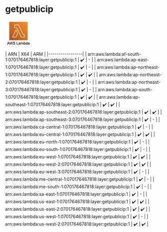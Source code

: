 # getpublicip

![awslambda](ICON.png)

| ARN | X64 | ARM |
|-----------------|
| arn:aws:lambda:af-south-1:070176467818:layer:getpublicip:1 | :heavy_check_mark: | - |
| arn:aws:lambda:ap-east-1:070176467818:layer:getpublicip:1 | :heavy_check_mark: | - |
| arn:aws:lambda:ap-northeast-1:070176467818:layer:getpublicip:1 | :heavy_check_mark: | :heavy_check_mark: |
| arn:aws:lambda:ap-northeast-2:070176467818:layer:getpublicip:1 | :heavy_check_mark: | - |
| arn:aws:lambda:ap-northeast-3:070176467818:layer:getpublicip:1 | :heavy_check_mark: | - |
| arn:aws:lambda:ap-south-1:070176467818:layer:getpublicip:1 | :heavy_check_mark: | :heavy_check_mark: |
| arn:aws:lambda:ap-southeast-1:070176467818:layer:getpublicip:1 | :heavy_check_mark: | :heavy_check_mark: |
| arn:aws:lambda:ap-southeast-2:070176467818:layer:getpublicip:1 | :heavy_check_mark: | :heavy_check_mark: |
| arn:aws:lambda:ap-southeast-3:070176467818:layer:getpublicip:1 | :heavy_check_mark: | - |
| arn:aws:lambda:ca-central-1:070176467818:layer:getpublicip:1 | :heavy_check_mark: | - |
| arn:aws:lambda:eu-central-1:070176467818:layer:getpublicip:1 | :heavy_check_mark: | :heavy_check_mark: |
| arn:aws:lambda:eu-north-1:070176467818:layer:getpublicip:1 | :heavy_check_mark: | - |
| arn:aws:lambda:eu-south-1:070176467818:layer:getpublicip:1 | :heavy_check_mark: | - |
| arn:aws:lambda:eu-west-1:070176467818:layer:getpublicip:1 | :heavy_check_mark: | :heavy_check_mark: |
| arn:aws:lambda:eu-west-2:070176467818:layer:getpublicip:1 | :heavy_check_mark: | :heavy_check_mark: |
| arn:aws:lambda:eu-west-3:070176467818:layer:getpublicip:1 | :heavy_check_mark: | - |
| arn:aws:lambda:me-central-1:070176467818:layer:getpublicip:1 | :heavy_check_mark: | - |
| arn:aws:lambda:me-south-1:070176467818:layer:getpublicip:1 | :heavy_check_mark: | - |
| arn:aws:lambda:sa-east-1:070176467818:layer:getpublicip:1 | :heavy_check_mark: | - |
| arn:aws:lambda:us-east-1:070176467818:layer:getpublicip:1 | :heavy_check_mark: | :heavy_check_mark: |
| arn:aws:lambda:us-east-2:070176467818:layer:getpublicip:1 | :heavy_check_mark: | :heavy_check_mark: |
| arn:aws:lambda:us-west-1:070176467818:layer:getpublicip:1 | :heavy_check_mark: | - |
| arn:aws:lambda:us-west-2:070176467818:layer:getpublicip:1 | :heavy_check_mark: | :heavy_check_mark: |
